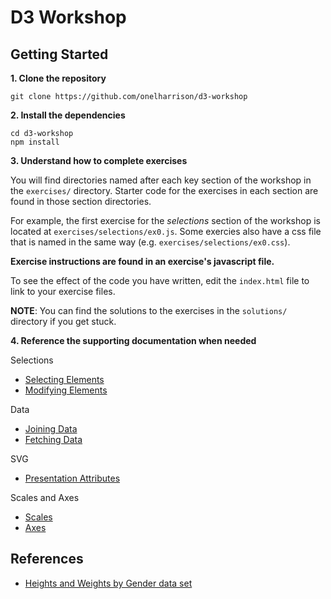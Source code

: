 # D3 Workshop

## Getting Started

**1. Clone the repository**
```
git clone https://github.com/onelharrison/d3-workshop
```

**2. Install the dependencies**
```
cd d3-workshop
npm install
```

**3. Understand how to complete exercises**

You will find directories named after each key section of the workshop in the
`exercises/` directory. Starter code for the exercises in each section are
found in those section directories.

For example, the first exercise for the _selections_ section of the workshop is
located at `exercises/selections/ex0.js`. Some exercies also have a css file that
is named in the same way (e.g. `exercises/selections/ex0.css`).

**Exercise instructions are found in an exercise's javascript file.**

To see the effect of the code you have written, edit the `index.html` file to
link to your exercise files.

**NOTE**: You can find the solutions to the exercises in the `solutions/`
directory if you get stuck.

**4. Reference the supporting documentation when needed**

Selections
* [Selecting Elements](https://github.com/d3/d3-selection#selecting-elements)
* [Modifying Elements](https://github.com/d3/d3-selection#modifying-elements)

Data
* [Joining Data](https://github.com/d3/d3-selection#joining-data)
* [Fetching Data](https://github.com/d3/d3-fetch#api-reference)

SVG
* [Presentation Attributes](https://www.w3.org/TR/SVG/styling.html#PresentationAttributes)

Scales and Axes
* [Scales](https://github.com/d3/d3-scale#api-reference)
* [Axes](https://github.com/d3/d3-axis#api-reference)

## References
* [Heights and Weights by Gender data set](https://www.kaggle.com/mustafaali96/weight-height)
